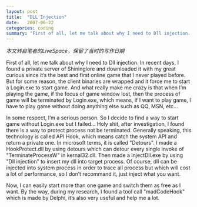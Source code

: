 ```yaml
---
layout: post
title:  "DLL Injection"
date:   2007-06-22
categories: coding
summary: "First of all, let me talk about why I need to Dll injection. In recent days, I found a private server of Shininglore and downloaded it with my great curious since it’s the best and first online game that I never played before. But for some reason, the client binaries are wrapped and it force me to start a Login.exe to start game. And what really make me crazy is that when I’m playing the game, if the focus of game window lost, then the process of game will be terminated by Login.exe, which means, if I want to play game, I have to play game without doing anything else such as QQ, MSN, etc…"
---
```


*本文转自笔者的LiveSpace，保留了当时的写作日期*

First of all, let me talk about why I need to Dll injection. In recent days, I found a private server of Shininglore and downloaded it with my great curious since it’s the best and first online game that I never played before. But for some reason, the client binaries are wrapped and it force me to start a Login.exe to start game. And what really make me crazy is that when I’m playing the game, if the focus of game window lost, then the process of game will be terminated by Login.exe, which means, if I want to play game, I have to play game without doing anything else such as QQ, MSN, etc…

In some respect, I’m a serious person. So I decide to find a way to start game without Login.exe but I failed… Holy shit, after investigation, I found there is a way to protect process not be terminated. Generally speaking, this technology is called API Hook, which means catch the system API and return a private one. In microsoft terms, it is called "Detours". I made a HookProtect.dll by using detours which can detour every single invoke of "TerminateProcessW" in kernal32.dll. Then made a InjectDll.exe by using "Dll injection" to insert my dll into target process. Of course, dll can be injected into system process in order to trace all process but which will cost a lot of performance, so I don’t recommand it, just inject what you want.

Now, I can easily start more than one game and switch them as free as I want. By the way, during my research, I found a tool call "madCodeHook" which is made by Delphi, it’s also very useful and help me a lot.